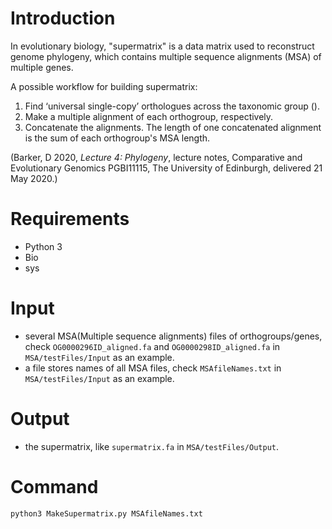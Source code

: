 # Introduction
In evolutionary biology, "supermatrix" is a data matrix used to reconstruct genome phylogeny, which contains multiple sequence alignments (MSA) of multiple genes. 

A possible workflow for building supermatrix:

 1. Find ‘universal single-copy’ orthologues across the taxonomic group ().
 2. Make a multiple alignment of each orthogroup, respectively.
 3. Concatenate the alignments. The length of one concatenated alignment is the sum of each orthogroup's MSA length.

(Barker, D 2020, _Lecture 4: Phylogeny_, lecture notes, Comparative and Evolutionary Genomics PGBI11115, The University of Edinburgh, delivered 21 May 2020.)
# Requirements
 - Python 3
 - Bio
 - sys
# Input
 - several MSA(Multiple sequence alignments) files of orthogroups/genes, check `OG0000296ID_aligned.fa` and `OG0000298ID_aligned.fa` in `MSA/testFiles/Input` as an example.
- a file stores names of all MSA files, check `MSAfileNames.txt` in `MSA/testFiles/Input` as an example.
# Output
 - the supermatrix, like `supermatrix.fa` in `MSA/testFiles/Output`.
# Command
```python
python3 MakeSupermatrix.py MSAfileNames.txt
```
<!--stackedit_data:
eyJoaXN0b3J5IjpbLTE2MzE2Mzc4ODAsLTExNDA4NzI0MzksLT
E1NTc1NTc2ODksLTQ2NDU3NTA1MiwtMTEyODQ4ODQ0Ml19
-->